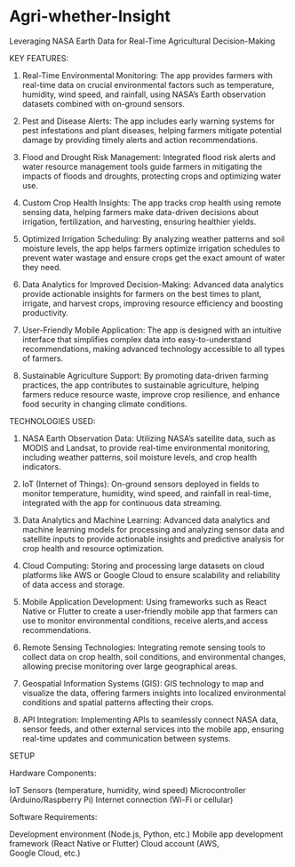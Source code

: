 # Agri-whether-Insight
Leveraging NASA Earth Data for Real-Time Agricultural Decision-Making

KEY FEATURES:

1. Real-Time Environmental Monitoring:
The app provides farmers with real-time data on crucial environmental factors such as temperature, humidity, wind speed, and rainfall, using NASA’s Earth observation datasets combined with on-ground sensors.

2. Pest and Disease Alerts:
The app includes early warning systems for pest infestations and plant diseases, helping farmers mitigate potential damage by providing timely alerts and action recommendations.

3. Flood and Drought Risk Management:
Integrated flood risk alerts and water resource management tools guide farmers in mitigating the impacts of floods and droughts, protecting crops and optimizing water use.

4. Custom Crop Health Insights:
The app tracks crop health using remote sensing data, helping farmers make data-driven decisions about irrigation, fertilization, and harvesting, ensuring healthier yields.

5. Optimized Irrigation Scheduling:
By analyzing weather patterns and soil moisture levels, the app helps farmers optimize irrigation schedules to prevent water wastage and ensure crops get the exact amount of water they need.

6. Data Analytics for Improved Decision-Making:
Advanced data analytics provide actionable insights for farmers on the best times to plant, irrigate, and harvest crops, improving resource efficiency and boosting productivity.

7. User-Friendly Mobile Application:
The app is designed with an intuitive interface that simplifies complex data into easy-to-understand recommendations, making advanced technology accessible to all types of farmers.

8. Sustainable Agriculture Support:
By promoting data-driven farming practices, the app contributes to sustainable agriculture, helping farmers reduce resource waste, improve crop resilience, and enhance food security in changing climate conditions.


TECHNOLOGIES USED:

1. NASA Earth Observation Data:
Utilizing NASA’s satellite data, such as MODIS and Landsat, to provide real-time environmental monitoring, including weather patterns, soil moisture levels, and crop health indicators.

2. IoT (Internet of Things):
On-ground sensors deployed in fields to monitor temperature, humidity, wind speed, and rainfall in real-time, integrated with the app for continuous data streaming.

3. Data Analytics and Machine Learning:
Advanced data analytics and machine learning models for processing and analyzing sensor data and satellite inputs to provide actionable insights and predictive analysis for crop health and resource optimization.

4. Cloud Computing:
Storing and processing large datasets on cloud platforms like AWS or Google Cloud to ensure scalability and reliability of data access and storage.

5. Mobile Application Development:
Using frameworks such as React Native or Flutter to create a user-friendly mobile app that farmers can use to monitor environmental conditions, receive alerts,and access recommendations.

6. Remote Sensing Technologies:
Integrating remote sensing tools to collect data on crop health, soil conditions, and environmental changes, allowing precise monitoring over large geographical areas.

7. Geospatial Information Systems (GIS):
GIS technology to map and visualize the data, offering farmers insights into localized environmental conditions and spatial patterns affecting their crops.

8. API Integration:
Implementing APIs to seamlessly connect NASA data, sensor feeds, and other external services into the mobile app, ensuring real-time updates and communication between systems.


SETUP

Hardware Components:

IoT Sensors (temperature, humidity, wind speed)
Microcontroller (Arduino/Raspberry Pi)
Internet connection (Wi-Fi or cellular)

Software Requirements:

Development environment (Node.js, Python, etc.)
Mobile app development framework (React Native or Flutter)
Cloud account (AWS, Google Cloud, etc.)



